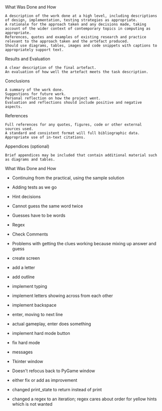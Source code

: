 What Was Done and How

    A description of the work done at a high level, including descriptions of design, implementation, testing strategies as appropriate.
    A rationale for the approach taken and any decisions made, taking account of the wider context of contemporary topics in computing as appropriate.
    References, quotes and examples of existing research and practice relevant to the approach taken and the artefact produced.
    Should use diagrams, tables, images and code snippets with captions to appropriately support text.

Results and Evaluation

    A clear description of the final artefact.
    An evaluation of how well the artefact meets the task description. 

Conclusions

    A summary of the work done.
    Suggestions for future work.
    Personal reflection on how the project went.
    Evaluation and reflections should include positive and negative aspects.

References

    Full references for any quotes, figures, code or other external sources used.
    A standard and consistent format will full bibliographic data.
    Appropriate use of in-text citations.

Appendices (optional)

    Brief appendices may be included that contain additional material such as diagrams and tables.  

What Was Done and How

- Continuing from the practical, using the sample solution
- Adding tests as we go
- Hint decisions
- Cannot guess the same word twice
- Guesses have to be words
- Regex
- Check Comments
- Problems with getting the clues working because mixing up answer and guess

- create screen
- add a letter
- add outline
- implement typing
- implement letters showing across from each other
- implement backspace
- enter, moving to next line
- actual gameplay, enter does something
- implement hard mode button
- fix hard mode
- messages
- Tkinter window
- Doesn't refocus back to PyGame window
- either fix or add as improvement
- changed print_state to return instead of print
- changed a regex to an iteration; regex cares about order for yellow hints which is not wanted